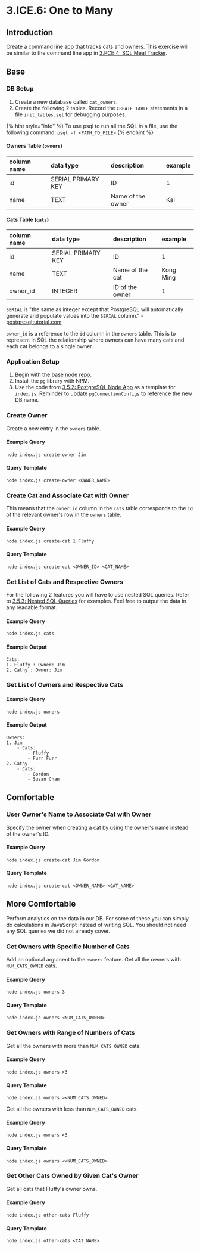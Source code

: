 # 3.ICE.6: One to Many

## Introduction

Create a command line app that tracks cats and owners. This exercise will be similar to the command line app in [3.PCE.4: SQL Meal Tracker](../3.poce-post-class-exercises/3.poce.4-sql-meal-keeper.md). 

## Base

### DB Setup

1. Create a new database called `cat_owners`. 
2. Create the following 2 tables. Record the `CREATE TABLE` statements in a file `init_tables.sql` for debugging purposes. 

{% hint style="info" %}
To use psql to run all the SQL in a file, use the following command: `psql -f <PATH_TO_FILE>`
{% endhint %}

#### Owners Table \(`owners`\)

| column name | data type | description | example |
| :--- | :--- | :--- | :--- |
| id | SERIAL PRIMARY KEY | ID | 1 |
| name | TEXT | Name of the owner | Kai |

#### Cats Table \(`cats`\)

| column name | data type | description | example |
| :--- | :--- | :--- | :--- |
| id | SERIAL PRIMARY KEY | ID | 1 |
| name | TEXT | Name of the cat | Kong Ming |
| owner\_id | INTEGER | ID of the owner | 1 |

`SERIAL` is "the same as integer except that PostgreSQL will automatically generate and populate values into the `SERIAL` column." - [postgresqltutorial.com](https://www.postgresqltutorial.com/postgresql-data-types/#:~:text=Integer%20%28%20INT%20%29%20is%20a%204,or%20AUTOINCREMENT%20column%20in%20SQLite.)

`owner_id` is a reference to the `id` column in the `owners` table. This is to represent in SQL the relationship where owners can have many cats and each cat belongs to a single owner.

### Application Setup

1. Begin with the [base node repo.](https://github.com/rocketacademy/base-node-swe1)
2. Install the `pg` library with NPM.
3. Use the code from [3.5.2: PostgreSQL Node App](../3.5-sql-applications/3.5.2-postgresql-node-app.md#select) as a template for `index.js`. Reminder to update `pgConnectionConfigs` to reference the new DB name.

### Create Owner

Create a new entry in the `owners` table.

#### Example Query

```text
node index.js create-owner Jim
```

#### Query Template

```text
node index.js create-owner <OWNER_NAME>
```

### Create Cat and Associate Cat with Owner

This means that the `owner_id` column in the `cats` table corresponds to the `id` of the relevant owner's row in the `owners` table.

#### Example Query

```text
node index.js create-cat 1 Fluffy
```

#### Query Template

```text
node index.js create-cat <OWNER_ID> <CAT_NAME>
```

### Get List of Cats and Respective Owners

For the following 2 features you will have to use nested SQL queries. Refer to [3.5.3: Nested SQL Queries](../3.5-sql-applications/3.5.3-nested-sql-queries.md) for examples. Feel free to output the data in any readable format.

#### Example Query

```text
node index.js cats
```

#### Example Output

```text
Cats:
1. Fluffy : Owner: Jim
2. Cathy : Owner: Jim
```

### Get List of Owners and Respective Cats

#### Example Query

```text
node index.js owners
```

#### Example Output

```text
Owners:
1. Jim
    - Cats:
        - Fluffy
        - Furr Furr
2. Cathy
    - Cats:
        - Gordon
        - Susan Chan
```

## Comfortable

### User Owner's Name to Associate Cat with Owner

Specify the owner when creating a cat by using the owner's name instead of the owner's ID.

#### Example Query

```text
node index.js create-cat Jim Gordon 
```

#### Query Template

```text
node index.js create-cat <OWNER_NAME> <CAT_NAME>
```

## More Comfortable

Perform analytics on the data in our DB. For some of these you can simply do calculations in JavaScript instead of writing SQL. You should not need any SQL queries we did not already cover.

### Get Owners with Specific Number of Cats

Add an optional argument to the `owners` feature. Get all the owners with `NUM_CATS_OWNED` cats.

#### Example Query

```text
node index.js owners 3
```

#### Query Template

```text
node index.js owners <NUM_CATS_OWNED>
```

### Get Owners with Range of Numbers of Cats

Get all the owners with more than `NUM_CATS_OWNED` cats.

#### Example Query

```text
node index.js owners >3
```

#### Query Template

```text
node index.js owners ><NUM_CATS_OWNED>
```

Get all the owners with less than `NUM_CATS_OWNED` cats.

#### Example Query

```text
node index.js owners <3
```

#### Query Template

```text
node index.js owners <<NUM_CATS_OWNED>
```

### Get Other Cats Owned by Given Cat's Owner

Get all cats that Fluffy's owner owns.

#### Example Query

```text
node index.js other-cats Fluffy
```

#### Query Template

```text
node index.js other-cats <CAT_NAME>
```

